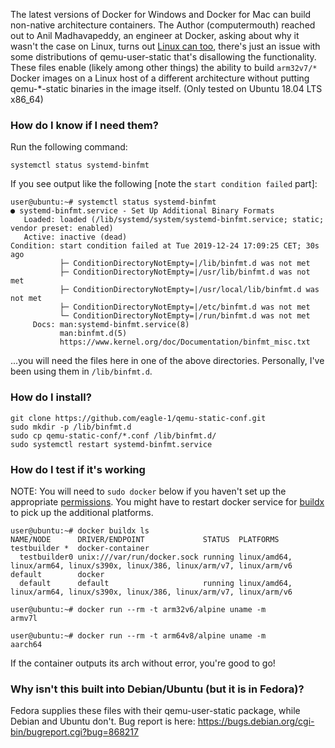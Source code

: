 The latest versions of Docker for Windows and Docker for Mac can build non-native architecture containers. The Author (computermouth) reached out to Anil Madhavapeddy, an engineer at Docker, asking about why it wasn't the case on Linux, turns out [Linux can too](https://twitter.com/avsm/status/885028269397090306), there's just an issue with some distributions of qemu-user-static that's disallowing the functionality. These files enable (likely among other things) the ability to build `arm32v7/*` Docker images on a Linux host of a different architecture without putting qemu-*-static binaries in the image itself. (Only tested on Ubuntu 18.04 LTS x86_64)

### How do I know if I need them?

Run the following command:

`systemctl status systemd-binfmt`

If you see output like the following [note the `start condition failed` part]:

```
user@ubuntu:~# systemctl status systemd-binfmt
● systemd-binfmt.service - Set Up Additional Binary Formats
   Loaded: loaded (/lib/systemd/system/systemd-binfmt.service; static; vendor preset: enabled)
   Active: inactive (dead)
Condition: start condition failed at Tue 2019-12-24 17:09:25 CET; 30s ago
           ├─ ConditionDirectoryNotEmpty=|/lib/binfmt.d was not met
           ├─ ConditionDirectoryNotEmpty=|/usr/lib/binfmt.d was not met
           ├─ ConditionDirectoryNotEmpty=|/usr/local/lib/binfmt.d was not met
           ├─ ConditionDirectoryNotEmpty=|/etc/binfmt.d was not met
           └─ ConditionDirectoryNotEmpty=|/run/binfmt.d was not met
     Docs: man:systemd-binfmt.service(8)
           man:binfmt.d(5)
           https://www.kernel.org/doc/Documentation/binfmt_misc.txt

```

...you will need the files here in one of the above directories. Personally, I've been using them in `/lib/binfmt.d`.

### How do I install?

```
git clone https://github.com/eagle-1/qemu-static-conf.git
sudo mkdir -p /lib/binfmt.d
sudo cp qemu-static-conf/*.conf /lib/binfmt.d/
sudo systemctl restart systemd-binfmt.service
```

### How do I test if it's working

NOTE: You will need to `sudo docker` below if you haven't set up the appropriate [permissions](https://docs.docker.com/engine/installation/linux/linux-postinstall/). You might have to restart docker service for [buildx](https://docs.docker.com/buildx/working-with-buildx/) to pick up the additional platforms.

```
user@ubuntu:~# docker buildx ls
NAME/NODE      DRIVER/ENDPOINT             STATUS  PLATFORMS
testbuilder *  docker-container
  testbuilder0 unix:///var/run/docker.sock running linux/amd64, linux/arm64, linux/s390x, linux/386, linux/arm/v7, linux/arm/v6
default        docker
  default      default                     running linux/amd64, linux/arm64, linux/s390x, linux/386, linux/arm/v7, linux/arm/v6

user@ubuntu:~# docker run --rm -t arm32v6/alpine uname -m
armv7l

user@ubuntu:~# docker run --rm -t arm64v8/alpine uname -m
aarch64
```

If the container outputs its arch without error, you're good to go!

### Why isn't this built into Debian/Ubuntu (but it is in Fedora)?

Fedora supplies these files with their qemu-user-static package, while Debian and Ubuntu don't. Bug report is here: https://bugs.debian.org/cgi-bin/bugreport.cgi?bug=868217
